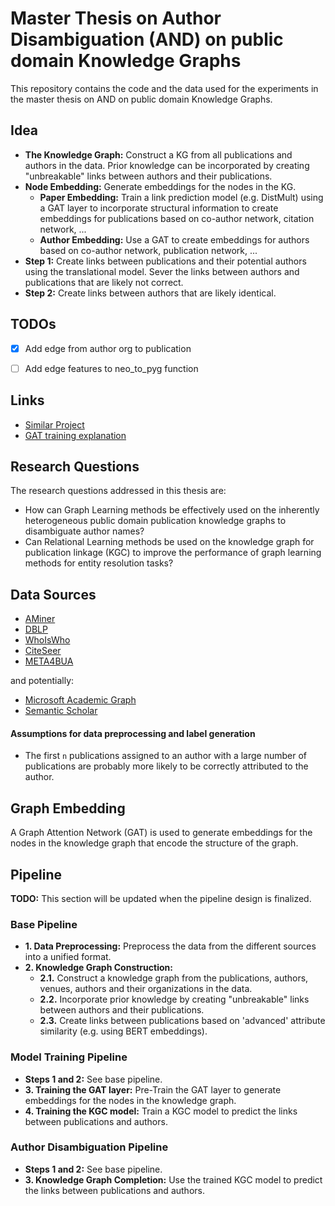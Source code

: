 
# Master Thesis on Author Disambiguation (AND) on public domain Knowledge Graphs
This repository contains the code and the data used for the experiments in the master thesis on AND on public domain Knowledge Graphs.

## Idea
- **The Knowledge Graph:** Construct a KG from all publications and authors in the data. Prior knowledge can be incorporated by creating "unbreakable" links between authors and their publications.
- **Node Embedding:** Generate embeddings for the nodes in the KG.
  - **Paper Embedding:** Train a link prediction model (e.g. DistMult) using a GAT layer to incorporate structural information to create embeddings for publications based on co-author network, citation network, ...
  - **Author Embedding:** Use a GAT to create embeddings for authors based on co-author network, publication network, ...
- **Step 1:** Create links between publications and their potential authors using the translational model. Sever the links between authors and publications that are likely not correct.
- **Step 2:** Create links between authors that are likely identical.

## TODOs
- [x] Add edge from author org to publication
- [ ] Add edge features to neo_to_pyg function


## Links

- [Similar Project](https://github.com/ebrahimpichka/GAT-pt/blob/main/models.py)
- [GAT training explanation](https://medium.com/@TechInsight/how-to-train-a-graph-attention-network-for-node-classification-a85df318d457)

## Research Questions
The research questions addressed in this thesis are:
- How can Graph Learning methods be effectively used on the inherently heterogeneous public domain publication
knowledge graphs to disambiguate author names?
- Can Relational Learning methods be used on the knowledge graph for publication linkage (KGC) to improve the performance of graph learning
methods for entity resolution tasks?

## Data Sources
- [AMiner](https://www.aminer.cn/aminernetwork)
- [DBLP](https://dblp.org/)
- [WhoIsWho](https://arxiv.org/abs/2302.11848)
- [CiteSeer](http://citeseer.ist.psu.edu/index)
- [META4BUA](https://meta4bua.fokus.fraunhofer.de/datasets?locale=en)

and potentially:
- [Microsoft Academic Graph](https://www.microsoft.com/en-us/research/project/microsoft-academic-graph/)
- [Semantic Scholar](https://api.semanticscholar.org/)
#### Assumptions for data preprocessing and label generation
- The first `n` publications assigned to an author with a large number of publications are probably more likely to be correctly attributed to the author.




## Graph Embedding
A Graph Attention Network (GAT) is used to generate embeddings for the nodes in the knowledge graph that encode the structure of the graph.


## Pipeline

**TODO:** This section will be updated when the pipeline design is finalized.

### Base Pipeline

- **1. Data Preprocessing:** Preprocess the data from the different sources into a unified format.
- **2. Knowledge Graph Construction:**
  - **2.1.** Construct a knowledge graph from the publications, authors, venues, authors and their organizations in the data.
  - **2.2.** Incorporate prior knowledge by creating "unbreakable" links between authors and their publications.
  - **2.3.** Create links between publications based on 'advanced' attribute similarity (e.g. using BERT embeddings).

### Model Training Pipeline

- **Steps 1 and 2:** See base pipeline.
- **3. Training the GAT layer:** Pre-Train the GAT layer to generate embeddings for the nodes in the knowledge graph.
- **4. Training the KGC model:** Train a KGC model to predict the links between publications and authors.

### Author Disambiguation Pipeline

- **Steps 1 and 2:** See base pipeline.
- **3. Knowledge Graph Completion:** Use the trained KGC model to predict the links between publications and authors.